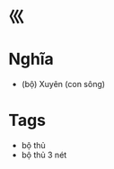 # 巛

# Nghĩa
* (bộ) Xuyên (con sông)

# Tags
* bộ thủ
*  bộ thủ 3 nét

<script>window.HANZI_FIELD='巛';</script>
